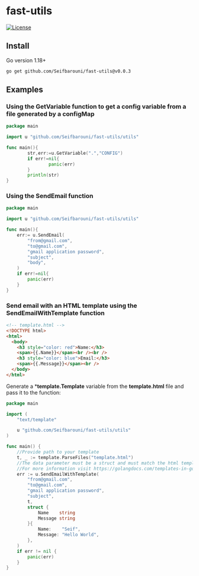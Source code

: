 # fast-utils
[![License](https://img.shields.io/badge/license-MIT-blue.svg)](https://choosealicense.com/licenses/mit/)
## Install
Go version 1.18+
```bash
go get github.com/Seifbarouni/fast-utils@v0.0.3
```
## Examples
### Using the GetVariable function to get a config variable from a file generated by a configMap
```go
package main

import u "github.com/Seifbarouni/fast-utils/utils"

func main(){
        str,err:=u.GetVariable(".","CONFIG")
        if err!=nil{
                panic(err)
        }
        println(str)
}
```
### Using the SendEmail function
```go
package main

import u "github.com/Seifbarouni/fast-utils/utils"

func main(){
	err:= u.SendEmail(
		"from@gmail.com",
		"to@gmail.com",
		"gmail application password",
		"subject",
		"body",
	)
	if err!=nil{
		panic(err)
	}
}
```
### Send email with an HTML template using the SendEmailWithTemplate function
```HTML
<!-- template.html -->
<!DOCTYPE html>
<html>
  <body>
    <h3 style="color: red">Name:</h3>
    <span>{{.Name}}</span><br /><br />
    <h3 style="color: blue">Email:</h3>
    <span>{{.Message}}</span><br />
  </body>
</html>
```
Generate a ***template.Template** variable from the **template.html** file and pass it to the function:
```go
package main

import (
	"text/template"

	u "github.com/Seifbarouni/fast-utils/utils"
)

func main() {
	//Provide path to your template
	t, _ := template.ParseFiles("template.html")
	//The data parameter must be a struct and must match the html template
	//For more information visit https://golangdocs.com/templates-in-golang
	err := u.SendEmailWithTemplate(
		"from@gmail.com",
		"to@gmail.com",
		"gmail application password",
		"subject",
		t,
		struct {
			Name    string
			Message string
		}{
			Name:    "Seif",
			Message: "Hello World",
		},
	)
	if err != nil {
		panic(err)
	}
}
```
